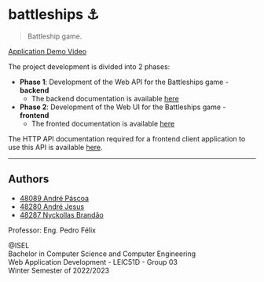 # battleships ⚓

> Battleship game.

[Application Demo Video](https://youtu.be/fUZV9ND-IlA)

The project development is divided into 2 phases:

* **Phase 1**: Development of the Web API for the Battleships game - **backend**
    * The backend documentation is available [here](code/jvm/README.md)
* **Phase 2**: Development of the Web UI for the Battleships game - **frontend**
    * The fronted documentation is available [here](code/js/README.md)

The HTTP API documentation required for a frontend client application to use this API is
available [here](docs/battleships-api-doc.md).

---

## Authors

- [48089 André Páscoa](https://github.com/devandrepascoa)
- [48280 André Jesus](https://github.com/andre-j3sus)
- [48287 Nyckollas Brandão](https://github.com/Nyckoka)

Professor: Eng. Pedro Félix

@ISEL<br>
Bachelor in Computer Science and Computer Engineering<br>
Web Application Development - LEIC51D - Group 03<br>
Winter Semester of 2022/2023
